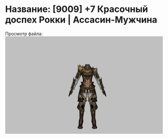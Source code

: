 # Название: [9009] +7 Красочный доспех Рокки | Ассасин-Мужчина

Просмотр файла:
![p060032.png](p060032.png)